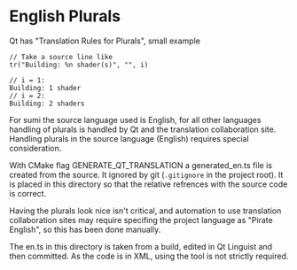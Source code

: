 # English Plurals

Qt has "Translation Rules for Plurals", small example

    // Take a source line like
    tr("Building: %n shader(s)", "", i)

    // i = 1:
    Building: 1 shader
    // i = 2:
    Building: 2 shaders

For sumi the source language used is English, for all other languages handling of plurals is handled by Qt and the translation collaboration site. Handling plurals in the source language (English) requires special consideration.

With CMake flag GENERATE_QT_TRANSLATION a generated_en.ts file is created from the source. It ignored by git (`.gitignore` in the project root). It is placed in this directory so that the relative refrences with the source code is correct.

Having the plurals look nice isn't critical, and automation to use translation collaboration sites may require specifing the project language as "Pirate English", so this has been done manually.

The en.ts in this directory is taken from a build, edited in Qt Linguist and then committed. As the code is in XML, using the tool is not strictly required.
